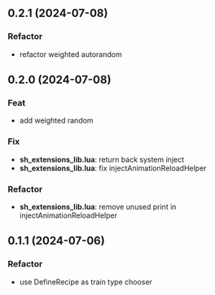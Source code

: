 ## 0.2.1 (2024-07-08)

### Refactor

- refactor weighted autorandom

## 0.2.0 (2024-07-08)

### Feat

- add weighted random

### Fix

- **sh_extensions_lib.lua**: return back system inject
- **sh_extensions_lib.lua**: fix injectAnimationReloadHelper

### Refactor

- **sh_extensions_lib.lua**: remove unused print in injectAnimationReloadHelper

## 0.1.1 (2024-07-06)

### Refactor

- use DefineRecipe as train type chooser
